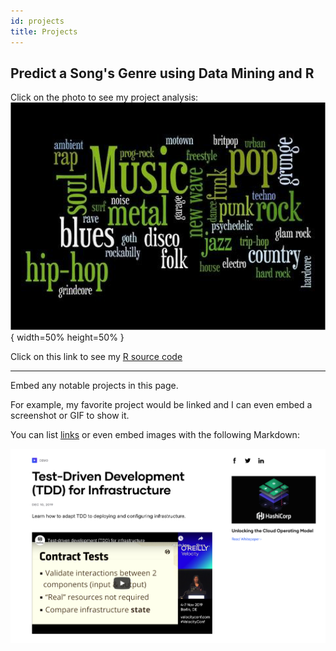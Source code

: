 ```yaml
---
id: projects
title: Projects
---
```


## Predict a Song's Genre using Data Mining and R

Click on the photo to see my project analysis: [![](./assets/Music_Photo.png)](./assets/KF_Project_Music_Genres.pdf "Data Mining Project - Predict a Song's Genre"){ width=50% height=50% }


Click on this link to see my [R source code](./assets/Source_Code_Predicting_Music_Genres.pdf)

***





Embed any notable projects in this page.

For example, my favorite project would be linked and I can even embed
a screenshot or GIF to show it.

You can list [links](https://www.hashicorp.com/resources/test-driven-development-tdd-for-infrastructure)
or even embed images with the following Markdown:

![Add alternate text for image](./assets/rosemary.png)
